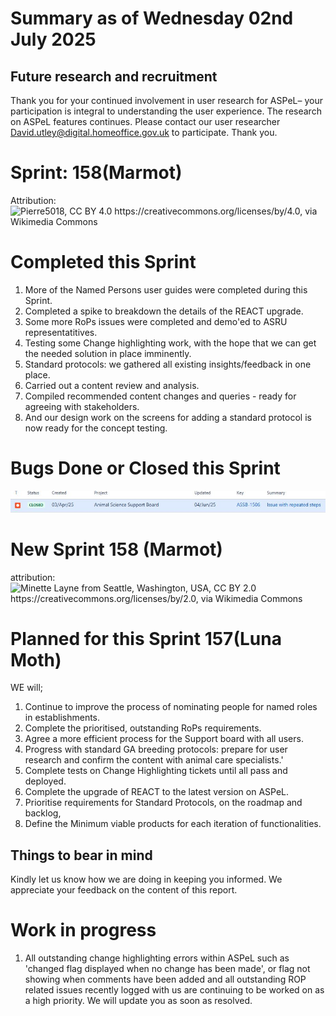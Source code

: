 # Summary as of Wednesday 02nd July 2025



## Future research and recruitment 

Thank you for your continued involvement in user research for ASPeL– your participation is integral to understanding the user experience. The research on ASPeL features continues. Please contact our user researcher David.utley@digital.homeoffice.gov.uk to participate. Thank you.  
 
# Sprint: 158(Marmot)










Attribution:![Pierre5018, CC BY 4.0 <https://creativecommons.org/licenses/by/4.0>, via Wikimedia Commons](graphs/Marmotte_(Montréal).jpg)









# Completed this Sprint
1) More of the Named Persons user guides were completed during this Sprint.
2) Completed a spike to breakdown the details of the REACT upgrade.
3) Some more RoPs issues were completed and demo'ed to ASRU representatitives.
4) Testing some Change highlighting work, with the hope that we can get the needed solution in place imminently.
5) Standard protocols: we gathered all existing insights/feedback in one place.
6) Carried out a content review and analysis.
7) Compiled recommended content changes and queries - ready for agreeing with stakeholders.
8) And our design work on the screens for adding a standard protocol is now ready for the concept testing.

 





# Bugs Done or Closed this Sprint
![bugs fixed 04062025](graphs/bugs40625.JPG)



 














# New Sprint 158 (Marmot)











attribution:![Minette Layne from Seattle, Washington, USA, CC BY 2.0 <https://creativecommons.org/licenses/by/2.0>, via Wikimedia Commons]()








# Planned for this Sprint 157(Luna Moth)
WE will;

1) Continue to improve the process of nominating people for named roles in establishments.
2) Complete the prioritised, outstanding RoPs requirements.
3) Agree a more efficient process for the Support board with all users. 
4) Progress with standard GA breeding protocols: prepare for user research and confirm the content with animal care specialists.'
5) Complete tests on Change Highlighting tickets until all pass and deployed.
6) Complete the upgrade of REACT to the latest version on ASPeL.
7) Prioritise requirements for Standard Protocols, on the roadmap and backlog,
8) Define the Minimum viable products for each iteration of functionalities.
   
   

   

## Things to bear in mind
Kindly let us know how we are doing in keeping you informed. We appreciate your feedback on the content of this report. 


# Work in progress
1) All outstanding change highlighting errors within ASPeL such as 'changed flag displayed when no change has been made', or flag not showing when comments have been added and all outstanding ROP related issues recently logged with us are continuing to be worked on as a high priority. We will update you as soon as resolved. 
